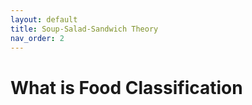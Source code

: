 ```yaml
---
layout: default
title: Soup-Salad-Sandwich Theory
nav_order: 2
---
```


# What is Food Classification
